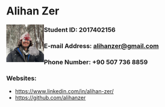 # Alihan Zer

<img src="pp.jpg" alt="Alihan Zer" width="100" style="float: left"/>



### Student ID: 2017402156

### E-mail Address: alihanzer@gmail.com

### Phone Number: +90 507 736 8859

### Websites:

* https://www.linkedin.com/in/alihan-zer/
* https://github.com/alihanzer
